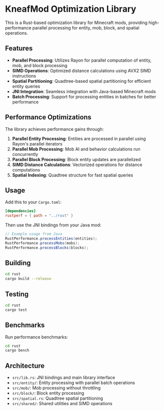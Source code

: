 # KneafMod Optimization Library

This is a Rust-based optimization library for Minecraft mods, providing high-performance parallel processing for entity, mob, block, and spatial operations.

## Features

- **Parallel Processing**: Utilizes Rayon for parallel computation of entity, mob, and block processing
- **SIMD Operations**: Optimized distance calculations using AVX2 SIMD instructions
- **Spatial Partitioning**: Quadtree-based spatial partitioning for efficient entity queries
- **JNI Integration**: Seamless integration with Java-based Minecraft mods
- **Batch Processing**: Support for processing entities in batches for better performance

## Performance Optimizations

The library achieves performance gains through:

1. **Parallel Entity Processing**: Entities are processed in parallel using Rayon's parallel iterators
2. **Parallel Mob Processing**: Mob AI and behavior calculations run concurrently
3. **Parallel Block Processing**: Block entity updates are parallelized
4. **SIMD Distance Calculations**: Vectorized operations for distance computations
5. **Spatial Indexing**: Quadtree structure for fast spatial queries

## Usage

Add this to your `Cargo.toml`:

```toml
[dependencies]
rustperf = { path = "../rust" }
```

Then use the JNI bindings from your Java mod:

```java
// Example usage from Java
RustPerformance.processEntities(entities);
RustPerformance.processMobs(mobs);
RustPerformance.processBlocks(blocks);
```

## Building

```bash
cd rust
cargo build --release
```

## Testing

```bash
cd rust
cargo test
```

## Benchmarks

Run performance benchmarks:

```bash
cd rust
cargo bench
```

## Architecture

- `src/lib.rs`: JNI bindings and main library interface
- `src/entity/`: Entity processing with parallel batch operations
- `src/mob/`: Mob processing without throttling
- `src/block/`: Block entity processing
- `src/spatial.rs`: Quadtree spatial partitioning
- `src/shared/`: Shared utilities and SIMD operations

